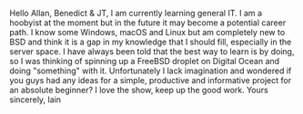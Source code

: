 Hello Allan, Benedict & JT,
I am currently learning general IT. I am a hoobyist at the moment but in the future it may become a potential career path. I know some Windows, macOS and Linux but am completely new to BSD and think it is a gap in my knowledge that I should fill, especially in the server space. I have always been told that the best way to learn is by doing, so I was thinking of spinning up a FreeBSD droplet on Digital Ocean and doing "something" with it. Unfortunately I lack imagination and wondered if you guys had any ideas for a simple, productive and informative project for an absolute beginner?
I love the show, keep up the good work.
Yours sincerely,
Iain